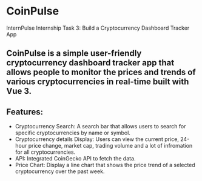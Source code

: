 # CoinPulse


InternPulse Internship Task 3: Build a Cryptocurrency Dashboard Tracker App


## CoinPulse is a simple user-friendly cryptocurrency dashboard tracker app that allows people to monitor the prices and trends of various cryptocurrencies in real-time built with Vue 3.


## Features:
- Cryptocurrency Search: A search bar that allows users to search for specific cryptocurrencies by name or symbol.
- Cryptocurrency details Display: Users can view the current price, 24-hour price change, market cap, trading volume and a lot of infromation for all cryptocurrencies. 
- API: Integrated CoinGecko API to fetch the data.
- Price Chart: Display a line chart that shows the price trend of a selected cryptocurrency over the past week.

